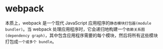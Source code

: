 # webpack

本质上，webpack 是一个现代 JavaScript 应用程序的`静态模块打包器(module bundler)`。当 webpack 处理应用程序时，它会递归地构建一个`依赖关系图(dependency graph)`，其中包含应用程序需要的每个模块，然后将所有这些模块打包成`一个或多个 bundle`。

